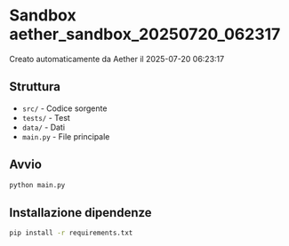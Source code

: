 # Sandbox aether_sandbox_20250720_062317

Creato automaticamente da Aether il 2025-07-20 06:23:17

## Struttura
- `src/` - Codice sorgente
- `tests/` - Test
- `data/` - Dati
- `main.py` - File principale

## Avvio
```bash
python main.py
```

## Installazione dipendenze
```bash
pip install -r requirements.txt
```
